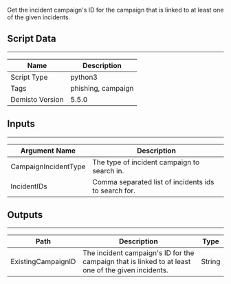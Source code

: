 Get the incident campaign's ID for the campaign that is linked to at least one  of the given incidents.

## Script Data
---

| **Name** | **Description** |
| --- | --- |
| Script Type | python3 |
| Tags | phishing, campaign |
| Demisto Version | 5.5.0 |

## Inputs
---

| **Argument Name** | **Description** |
| --- | --- |
| CampaignIncidentType | The type of incident campaign to search in. |
| IncidentIDs | Comma separated list of incidents ids to search for. |

## Outputs
---

| **Path** | **Description** | **Type** |
| --- | --- | --- |
| ExistingCampaignID | The incident campaign's ID for the campaign that is linked to at least one  of the given incidents. | String |
